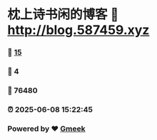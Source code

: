 # 枕上诗书闲的博客 :link: http://blog.587459.xyz 
### :page_facing_up: [15](http://blog.587459.xyz/tag.html) 
### :speech_balloon: 4 
### :hibiscus: 76480 
### :alarm_clock: 2025-06-08 15:22:45 
### Powered by :heart: [Gmeek](https://github.com/Meekdai/Gmeek)

